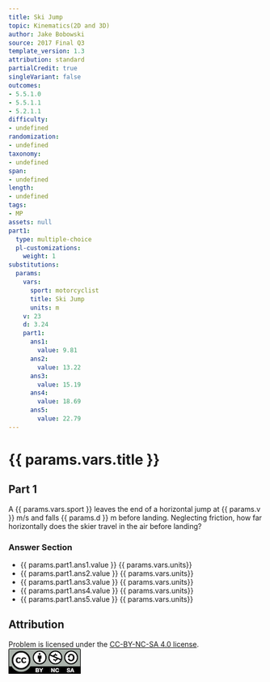 ```yaml
---
title: Ski Jump
topic: Kinematics(2D and 3D)
author: Jake Bobowski
source: 2017 Final Q3
template_version: 1.3
attribution: standard
partialCredit: true
singleVariant: false
outcomes:
- 5.5.1.0
- 5.5.1.1
- 5.2.1.1
difficulty:
- undefined
randomization:
- undefined
taxonomy:
- undefined
span:
- undefined
length:
- undefined
tags:
- MP
assets: null
part1:
  type: multiple-choice
  pl-customizations:
    weight: 1
substitutions:
  params:
    vars:
      sport: motorcyclist
      title: Ski Jump
      units: m
    v: 23
    d: 3.24
    part1:
      ans1:
        value: 9.81
      ans2:
        value: 13.22
      ans3:
        value: 15.19
      ans4:
        value: 18.69
      ans5:
        value: 22.79
---
```

# {{ params.vars.title }}

## Part 1

A {{ params.vars.sport }} leaves the end of a horizontal jump at {{ params.v }} m/s and falls {{ params.d }} m before landing.
Neglecting friction, how far horizontally does the skier travel in the air before landing?

### Answer Section

- {{ params.part1.ans1.value }} {{ params.vars.units}}
- {{ params.part1.ans2.value }} {{ params.vars.units}}
- {{ params.part1.ans3.value }} {{ params.vars.units}}
- {{ params.part1.ans4.value }} {{ params.vars.units}}
- {{ params.part1.ans5.value }} {{ params.vars.units}}

## Attribution

Problem is licensed under the [CC-BY-NC-SA 4.0 license](https://creativecommons.org/licenses/by-nc-sa/4.0/).<br> ![The Creative Commons 4.0 license requiring attribution-BY, non-commercial-NC, and share-alike-SA license.](https://raw.githubusercontent.com/firasm/bits/master/by-nc-sa.png)
